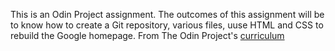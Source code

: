 This is an Odin Project assignment.
The outcomes of this assignment will be to know how to create a Git repository, various files, uuse HTML and CSS to rebuild the Google homepage.
From The Odin Project's [curriculum](http://www.theodinproject.com/courses/web-development-101/lessons/html-css)
